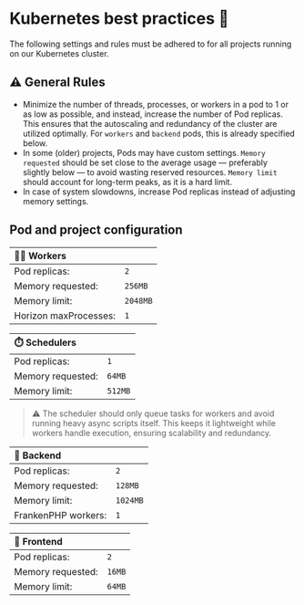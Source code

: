 # Kubernetes best practices 🤝
The following settings and rules must be adhered to for all projects running on our Kubernetes cluster.

## ⚠️ General Rules
- Minimize the number of threads, processes, or workers in a pod to 1 or as low as possible, and instead, increase the number of Pod replicas. This ensures that the autoscaling and redundancy of the cluster are utilized optimally. For `workers` and `backend` pods, this is already specified below.
- In some (older) projects, Pods may have custom settings. `Memory requested` should be set close to the average usage — preferably slightly below — to avoid wasting reserved resources. `Memory limit` should account for long-term peaks, as it is a hard limit.
- In case of system slowdowns, increase Pod replicas instead of adjusting memory settings.

## Pod and project configuration

| 💪🏻 Workers               ||
|:-|:-|
| Pod replicas:            | `2`       |
| Memory requested:        | `256MB`   |
| Memory limit:            | `2048MB`  |
| Horizon maxProcesses:    | `1`       |

| ⏱️ Schedulers            ||
|:-|:-|
| Pod replicas:            | `1`       |
| Memory requested:        | `64MB`    |
| Memory limit:            | `512MB`   |

> ⚠️ The scheduler should only queue tasks for workers and avoid running heavy async scripts itself. This keeps it lightweight while workers handle execution, ensuring scalability and redundancy.

| 👾 Backend               ||
|:-|:-|
| Pod replicas:            | `2`       |
| Memory requested:        | `128MB`   |
| Memory limit:            | `1024MB`  |
| FrankenPHP workers:      | `1`       |

| 🎨 Frontend              ||
|:-|:-|
| Pod replicas:            | `2`       |
| Memory requested:        | `16MB`    |
| Memory limit:            | `64MB`    |